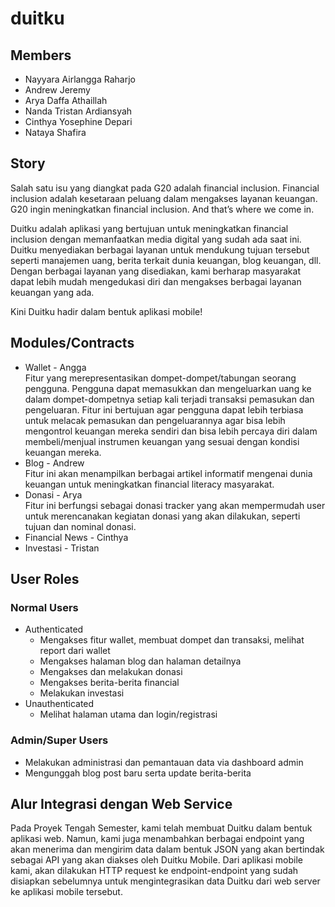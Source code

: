 # duitku

## Members

- Nayyara Airlangga Raharjo
- Andrew Jeremy
- Arya Daffa Athaillah
- Nanda Tristan Ardiansyah
- Cinthya Yosephine Depari
- Nataya Shafira

## Story

Salah satu isu yang diangkat pada G20 adalah financial inclusion. Financial inclusion adalah kesetaraan peluang dalam mengakses layanan keuangan. G20 ingin meningkatkan financial inclusion. And that’s where we come in.

Duitku adalah aplikasi yang bertujuan untuk meningkatkan financial inclusion dengan memanfaatkan media digital yang sudah ada saat ini. Duitku menyediakan berbagai layanan untuk mendukung tujuan tersebut seperti manajemen uang, berita terkait dunia keuangan, blog keuangan, dll. Dengan berbagai layanan yang disediakan, kami berharap masyarakat dapat lebih mudah mengedukasi diri dan mengakses berbagai layanan keuangan yang ada.

Kini Duitku hadir dalam bentuk aplikasi mobile!

## Modules/Contracts

- Wallet - Angga<br>
  Fitur yang merepresentasikan dompet-dompet/tabungan seorang pengguna. Pengguna dapat memasukkan dan mengeluarkan uang ke dalam dompet-dompetnya setiap kali terjadi transaksi pemasukan dan pengeluaran. Fitur ini bertujuan agar pengguna dapat lebih terbiasa untuk melacak pemasukan dan pengeluarannya agar bisa lebih mengontrol keuangan mereka sendiri dan bisa lebih percaya diri dalam membeli/menjual instrumen keuangan yang sesuai dengan kondisi keuangan mereka.
- Blog - Andrew<br>
  Fitur ini akan menampilkan berbagai artikel informatif mengenai dunia keuangan untuk meningkatkan financial literacy masyarakat.
- Donasi - Arya<br>
  Fitur ini berfungsi sebagai donasi tracker yang akan mempermudah user untuk merencanakan kegiatan donasi yang akan dilakukan, seperti tujuan dan nominal donasi.
- Financial News - Cinthya<br>
- Investasi - Tristan

## User Roles

### Normal Users

- Authenticated
  - Mengakses fitur wallet, membuat dompet dan transaksi, melihat report dari wallet
  - Mengakses halaman blog dan halaman detailnya
  - Mengakses dan melakukan donasi
  - Mengakses berita-berita financial
  - Melakukan investasi
- Unauthenticated
  - Melihat halaman utama dan login/registrasi

### Admin/Super Users

- Melakukan administrasi dan pemantauan data via dashboard admin
- Mengunggah blog post baru serta update berita-berita

## Alur Integrasi dengan Web Service

Pada Proyek Tengah Semester, kami telah membuat Duitku dalam bentuk aplikasi web. Namun, kami juga menambahkan berbagai endpoint yang akan menerima dan mengirim data dalam
bentuk JSON yang akan bertindak sebagai API yang akan diakses oleh Duitku Mobile. Dari aplikasi mobile kami, akan dilakukan HTTP request ke endpoint-endpoint
yang sudah disiapkan sebelumnya untuk mengintegrasikan data Duitku dari web server ke aplikasi mobile tersebut.
